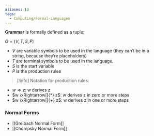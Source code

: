 ```yaml
---
aliases: []
tags:
  - Computing/Formal-Languages
---
```


**Grammar** is formally defined as a tuple:

$G=(V,T,S,P)$

- $V$ are variable symbols to be used in the language (they can’t be in a string, because they’re placeholders)
- $T$ are terminal symbols to be used in the language.
- $S$ is the start variable
- $P$ is the production rules

> [!info] Notation for production rules:

- $w \Rightarrow z$: w derives z
- $w \xRightarrow[]{*} z$: w derives z in zero or more steps
- $w \xRightarrow[]{+} z$: w derives z in one or more steps

### Normal Forms
- [[Greibach Normal Form]]
- [[Chompsky Normal Form]]
